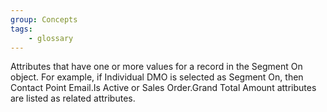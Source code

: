 ```yaml
---
group: Concepts
tags:
    - glossary
---
```

Attributes that have one or more values for a record in the Segment On object. For example, if Individual DMO is selected as Segment On, then Contact Point Email.Is Active or Sales Order.Grand Total Amount attributes are listed as related attributes.